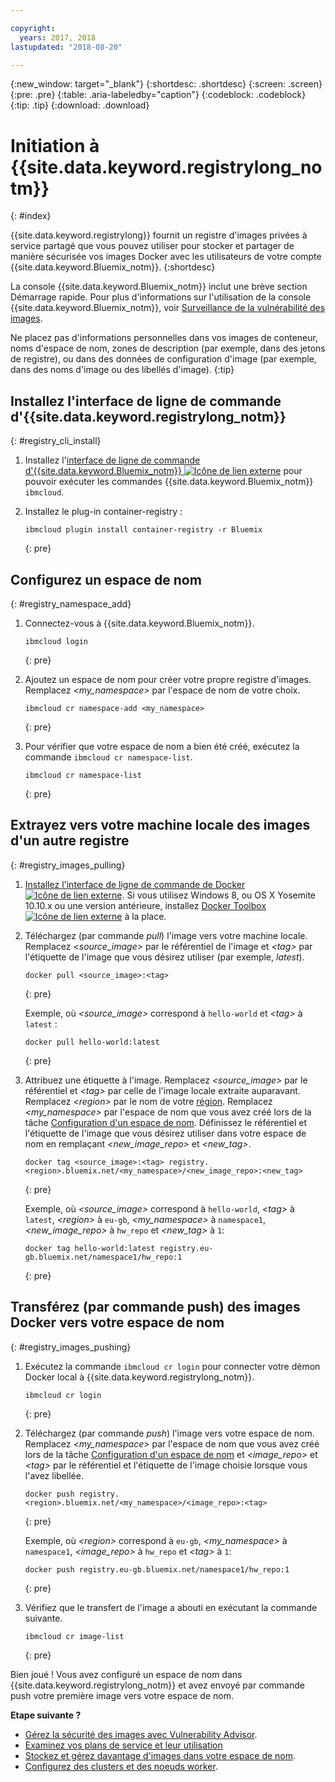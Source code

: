 ```yaml
---

copyright:
  years: 2017, 2018
lastupdated: "2018-08-20"

---
```


{:new_window: target="_blank"}
{:shortdesc: .shortdesc}
{:screen: .screen}
{:pre: .pre}
{:table: .aria-labeledby="caption"}
{:codeblock: .codeblock}
{:tip: .tip}
{:download: .download}



# Initiation à {{site.data.keyword.registrylong_notm}}
{: #index}

{{site.data.keyword.registrylong}}
fournit un registre d'images privées à service partagé que vous pouvez utiliser pour
stocker et partager de manière sécurisée vos images Docker avec les utilisateurs de
votre compte {{site.data.keyword.Bluemix_notm}}.
{:shortdesc}

La console {{site.data.keyword.Bluemix_notm}} inclut une brève section Démarrage rapide. Pour plus d'informations sur l'utilisation de la console {{site.data.keyword.Bluemix_notm}}, voir [Surveillance de la vulnérabilité des images](registry_ui.html).

Ne placez pas d'informations personnelles dans vos images de conteneur, noms d'espace de nom, zones de description (par exemple, dans des jetons de registre), ou dans des données de configuration d'image (par exemple, dans des noms d'image ou des libellés d'image).
{:tip}



## Installez l'interface de ligne de commande d'{{site.data.keyword.registrylong_notm}}
{: #registry_cli_install}

1.  Installez l'[interface de ligne de commande d'{{site.data.keyword.Bluemix_notm}} ![Icône de lien externe](../../icons/launch-glyph.svg "Icône de lien externe")](http://clis.ng.bluemix.net/ui/home.html) pour pouvoir exécuter les commandes {{site.data.keyword.Bluemix_notm}} `ibmcloud`.
2.  Installez le plug-in container-registry :

    ```
    ibmcloud plugin install container-registry -r Bluemix
    ```
    {: pre}


## Configurez un espace de nom
{: #registry_namespace_add}

1.  Connectez-vous à {{site.data.keyword.Bluemix_notm}}.

    ```
    ibmcloud login
    ```
    {: pre}

2.  Ajoutez un espace de nom pour créer votre propre registre d'images. Remplacez
_&lt;my_namespace&gt;_ par l'espace de nom de votre choix.

    ```
    ibmcloud cr namespace-add <my_namespace>
    ```
    {: pre}

3.  Pour vérifier que votre espace de nom a bien été créé, exécutez la commande `ibmcloud cr namespace-list`.

    ```
    ibmcloud cr namespace-list
    ```
    {: pre}




## Extrayez vers votre machine locale des images d'un autre registre
{: #registry_images_pulling}

1.  [Installez l'interface de ligne de commande de Docker ![Icône de lien externe](../../icons/launch-glyph.svg "Icône de lien externe")](https://www.docker.com/community-edition#/download). Si
vous utilisez Windows 8, ou OS X Yosemite 10.10.x ou une version antérieure, installez [Docker Toolbox ![Icône de lien externe](../../icons/launch-glyph.svg "Icône de lien externe")](https://docs.docker.com/toolbox/) à la place.

2.  Téléchargez (par commande _pull_) l'image vers votre machine locale. Remplacez
_&lt;source_image&gt;_ par le référentiel de l'image et
_&lt;tag&gt;_ par l'étiquette de l'image que vous désirez utiliser (par exemple, _latest_).

    ```
    docker pull <source_image>:<tag>
    ```
    {: pre}

    Exemple, où _&lt;source_image&gt;_ correspond à `hello-world` et _&lt;tag&gt;_ à `latest` :

    ```
    docker pull hello-world:latest
    ```
    {: pre}

3.  Attribuez une étiquette à l'image. Remplacez _&lt;source_image&gt;_ par le référentiel et
_&lt;tag&gt;_ par celle de l'image locale extraite auparavant. Remplacez _&lt;region&gt;_ par le nom de votre [région](registry_overview.html#registry_regions). Remplacez _&lt;my_namespace&gt;_ par l'espace de nom que vous avez créé lors de la tâche [Configuration d'un espace de nom](index.html#registry_namespace_add). Définissez le référentiel et l'étiquette de l'image que vous désirez utiliser dans votre espace de nom en remplaçant
_&lt;new_image_repo&gt;_ et _&lt;new_tag&gt;_.

    ```
    docker tag <source_image>:<tag> registry.<region>.bluemix.net/<my_namespace>/<new_image_repo>:<new_tag>
    ```
    {: pre}

    Exemple, où _&lt;source_image&gt;_ correspond à `hello-world`, _&lt;tag&gt;_ à `latest`, _&lt;region&gt;_ à `eu-gb`, _&lt;my_namespace&gt;_ à `namespace1`, _&lt;new_image_repo&gt;_ à `hw_repo` et _&lt;new_tag&gt;_ à `1`:

    ```
    docker tag hello-world:latest registry.eu-gb.bluemix.net/namespace1/hw_repo:1
    ```
    {: pre}



## Transférez (par commande push) des images Docker vers votre espace de nom
{: #registry_images_pushing}

1.  Exécutez la commande `ibmcloud cr login` pour connecter votre démon Docker local à {{site.data.keyword.registrylong_notm}}.

    ```
    ibmcloud cr login
    ```
    {: pre}

2.  Téléchargez (par commande _push_) l'image vers votre espace de nom. Remplacez _&lt;my_namespace&gt;_ par l'espace de nom que vous avez créé lors de la tâche [Configuration d'un espace de nom](index.html#registry_namespace_add) et _&lt;image_repo&gt;_ et _&lt;tag&gt;_ par le référentiel et l'étiquette de l'image choisie lorsque vous l'avez libellée.

    ```
    docker push registry.<region>.bluemix.net/<my_namespace>/<image_repo>:<tag>
    ```
    {: pre}

    Exemple, où _&lt;region&gt;_ correspond à `eu-gb`, _&lt;my_namespace&gt;_ à `namespace1`, _&lt;image_repo&gt;_ à `hw_repo` et _&lt;tag&gt;_ à `1`:

    ```
    docker push registry.eu-gb.bluemix.net/namespace1/hw_repo:1
    ```
    {: pre}

3.  Vérifiez que le transfert de l'image a abouti en exécutant la commande suivante.

    ```
    ibmcloud cr image-list
    ```
    {: pre}


Bien joué ! Vous avez configuré un espace de nom dans
{{site.data.keyword.registrylong_notm}} et avez
envoyé par commande push votre première image vers votre espace de nom.


**Etape suivante ?**

-   [Gérez la sécurité des images avec Vulnerability Advisor](../va/va_index.html).
-   [Examinez vos plans de service et leur utilisation](registry_overview.html#registry_plans)
-   [Stockez et gérez davantage d'images dans votre espace de nom](registry_images_.html).
-   [Configurez des clusters et des noeuds worker](/docs/containers/cs_clusters.html#clusters).


